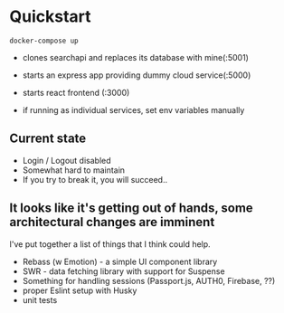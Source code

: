 # Quickstart
`docker-compose up`
 - clones searchapi and replaces its database with mine(:5001)
 - starts an express app providing dummy cloud service(:5000)
 - starts react frontend (:3000)

 - if running as individual services, set env variables manually
## Current state
 - Login / Logout disabled
 - Somewhat hard to maintain
 - If you try to break it, you will succeed..

## It looks like it's getting out of hands, some architectural changes are imminent
I've put together a list of things that I think could help.
 - Rebass (w Emotion) - a simple UI component library
 - SWR - data fetching library with support for Suspense
 - Something for handling sessions (Passport.js, AUTH0, Firebase, ??)
 - proper Eslint setup with Husky
 - unit tests
